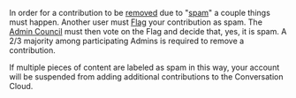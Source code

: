 In order for a contribution to be [removed][1] due to "[spam][2]" a couple things must 
happen. Another user must [Flag][3] your contribution as spam. The [Admin 
Council][4] must then vote on the Flag and decide that, yes, it is spam. A 2/3 
majority among participating Admins is required to remove a contribution.

If multiple pieces of content are labeled as spam in this way, your 
account will be suspended from adding additional contributions to the 
Conversation Cloud.

[1]: /help/conversation/deletions/
[2]: /help/policies/do_not_spam/
[3]: /help/privileges/flagging/
[4]: /help/reputation/admin_council/
